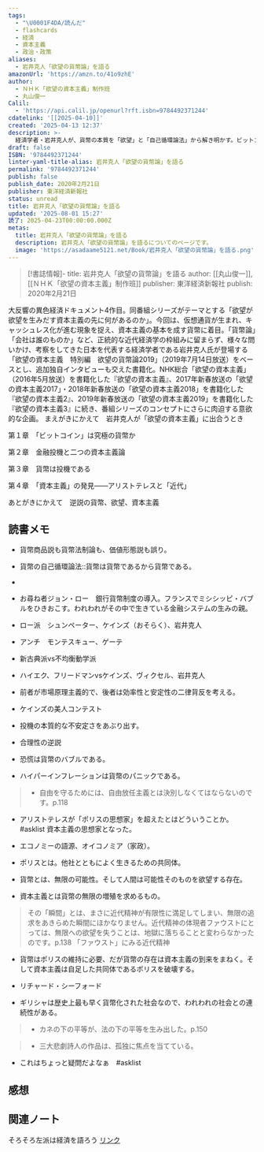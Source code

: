```yaml
---
tags:
  - "\U0001F4DA/読んだ"
  - flashcards
  - 経済
  - 資本主義
  - 政治・政策
aliases:
  - 岩井克人「欲望の貨幣論」を語る
amazonUrl: 'https://amzn.to/41o9zhE'
author:
  - ＮＨＫ「欲望の資本主義」制作班
  - 丸山俊一
Calil:
  - 'https://api.calil.jp/openurl?rft.isbn=9784492371244'
cdatelink: '[[2025-04-10]]'
created: '2025-04-13 12:37'
description: >-
  経済学者・岩井克人が、貨幣の本質を「欲望」と「自己循環論法」から解き明かす。ビットコインから金融投機、アリストテレスの経済思想まで、幅広いテーマを縦横に論じ、資本主義の根源を問う。
draft: false
ISBN: '9784492371244'
linter-yaml-title-alias: 岩井克人「欲望の貨幣論」を語る
permalink: '9784492371244'
publish: false
publish_date: 2020年2月21日
publisher: 東洋経済新報社
status: unread
title: 岩井克人「欲望の貨幣論」を語る
updated: '2025-08-01 15:27'
読了: 2025-04-23T00:00:00.000Z
metas:
  title: 岩井克人「欲望の貨幣論」を語る
  description: 岩井克人「欲望の貨幣論」を語るについてのページです。
  image: 'https://asadaame5121.net/Book/岩井克人「欲望の貨幣論」を語る.png'
---
```

>[!書誌情報]-
>title: 岩井克人「欲望の貨幣論」を語る
>author: [[丸山俊一]], [[ＮＨＫ「欲望の資本主義」制作班]]
>publisher: 東洋経済新報社
>publish: 2020年2月21日

大反響の異色経済ドキュメント4作目。同番組シリーズがテーマとする「欲望が欲望を生みだす資本主義の先に何があるのか」。今回は、仮想通貨が生まれ、キャッシュレス化が進む現象を捉え、資本主義の基本を成す貨幣に着目。「貨幣論」「会社は誰のものか」など、正統的な近代経済学の枠組みに留まらず、様々な問いかけ、考察をしてきた日本を代表する経済学者である岩井克人氏が登場する「欲望の資本主義　特別編　欲望の貨幣論2019」（2019年7月14日放送）をベースとし、追加独自インタビューも交えた書籍化。NHK総合「欲望の資本主義」（2016年5月放送）を書籍化した『欲望の資本主義』、2017年新春放送の「欲望の資本主義2017」・2018年新春放送の「欲望の資本主義2018」を書籍化した『欲望の資本主義2』、2019年新春放送の「欲望の資本主義2019」を書籍化した『欲望の資本主義3』に続き、番組シリーズのコンセプトにさらに肉迫する意欲的な企画。
まえがきにかえて　岩井克人が「欲望の資本主義」に出合うとき

第１章　「ビットコイン」は究極の貨幣か

第２章　金融投機と二つの資本主義論

第３章　貨幣は投機である

第４章　「資本主義」の発見――アリストテレスと「近代」

あとがきにかえて　逆説の貨幣、欲望、資本主義

## 読書メモ
- 貨幣商品説も貨幣法制論も、価値形態説も誤り。
- 貨幣の自己循環論法::貨幣は貨幣であるから貨幣である。
- <!--SR:!2025-04-19,3,250-->

- お尋ね者ジョン・ロー　銀行貨幣制度の導入。フランスでミシシッピ・バブルをひきおこす。われわれがその中で生きている金融システムの生みの親。

- ロー派　シュンペーター、ケインズ（おそらく）、岩井克人
- アンチ　モンテスキュー、ゲーテ

- 新古典派vs不均衡動学派
- ハイエク、フリードマンvsケインズ、ヴィクセル、岩井克人

- 前者が市場原理主義的で、後者は効率性と安定性の二律背反を考える。

- ケインズの美人コンテスト
- 投機の本質的な不安定さをあぶり出す。

- 合理性の逆説

- 恐慌は貨幣のバブルである。

- ハイパーインフレーションは貨幣のパニックである。

> - 自由を守るためには、自由放任主義とは決別しなくてはならないのです。p.118

- アリストテレスが「ポリスの思想家」を超えたとはどういうことか。　#asklist 資本主義の思想家となった。

- エコノミーの語源、オイコノミア（家政）。

- ポリスとは。他社とともによく生きるための共同体。

- 貨幣とは、無限の可能性。そして人間は可能性そのものを欲望する存在。

- 資本主義とは貨幣の無限の増殖を求めるもの。

> その「瞬間」とは、まさに近代精神が有限性に満足してしまい、無限の追求をあきらめた瞬間にほかなりません。近代精神の体現者ファウストにとっては、無限への欲望を失うことは、地獄に落ちることと変わらなかったのです。p.138
> 「ファウスト」にみる近代精神

- 貨幣はポリスの維持に必要、だが貨幣の存在は資本主義の到来をまねく。そして資本主義は自足した共同体であるポリスを破壊する。

- リチャード・シーフォード
- ギリシャは歴史上最も早く貨幣化された社会なので、われわれの社会との連続性がある。

> - カネの下の平等が、法の下の平等を生み出した。p.150

>- 三大悲劇詩人の作品は、孤独に焦点を当てている。　

- これはちょっと疑問だよなぁ　#asklist 


## 感想
## 関連ノート
そろそろ左派は経済を語ろう
<a href="https://asadaame5121.net/9784492371244" class="u-url">リンク</a>

